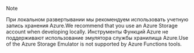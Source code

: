 >[!Note]
> <span data-ttu-id="89be3-101">При локальном развертывании мы рекомендуем использовать учетную запись хранения Azure.</span><span class="sxs-lookup"><span data-stu-id="89be3-101">We recommend that you use an Azure Storage account when developing locally.</span></span> <span data-ttu-id="89be3-102">Инструменты Функций Azure не поддерживают использование эмулятора службы хранилища Azure.</span><span class="sxs-lookup"><span data-stu-id="89be3-102">Use of the Azure Storage Emulator is not supported by Azure Functions tools.</span></span>
